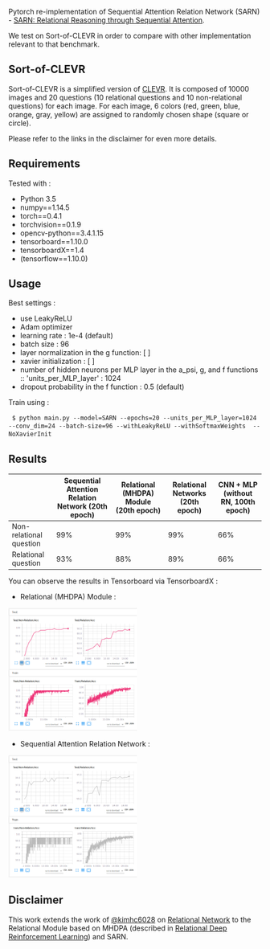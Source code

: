 Pytorch re-implementation of Sequential Attention Relation Network (SARN) - [SARN: Relational Reasoning through Sequential Attention](https://arxiv.org/abs/1811.00246). 

We test on Sort-of-CLEVR in order to compare with other implementation relevant to that benchmark.

## Sort-of-CLEVR

Sort-of-CLEVR is a simplified version of [CLEVR](http://cs.stanford.edu/people/jcjohns/clevr/). It is composed of 10000 images and 20 questions (10 relational questions and 10 non-relational questions) for each image. For each image, 6 colors (red, green, blue, orange, gray, yellow) are assigned to randomly chosen shape (square or circle).

Please refer to the links in the disclaimer for even more details.

## Requirements

Tested with :

- Python 3.5
- numpy==1.14.5
- torch==0.4.1
- torchvision==0.1.9
- opencv-python==3.4.1.15
- tensorboard==1.10.0
- tensorboardX==1.4
- (tensorflow==1.10.0)

## Usage

Best settings :
* use LeakyReLU
* Adam optimizer
* learning rate : 1e-4 (default)
* batch size : 96 
* layer normalization in the g function: [ ]
* xavier initialization : [ ]
* number of hidden neurons per MLP layer in the a_psi, g, and f functions :: 'units_per_MLP_layer' : 1024
* dropout probability in the f function : 0.5 (default)

Train using :

 	 $ python main.py --model=SARN --epochs=20 --units_per_MLP_layer=1024 --conv_dim=24 --batch-size=96 --withLeakyReLU --withSoftmaxWeights  --NoXavierInit



## Results

| | Sequential Attention Relation Network (20th epoch) | Relational (MHDPA) Module (20th epoch) | Relational Networks (20th epoch) | CNN + MLP (without RN, 100th epoch) |
| --- | --- | --- | --- | --- |
| Non-relational question | 99% | 99% | 99% | 66% |
| Relational question | 93% | 88% | 89% | 66% |

You can observe the results in Tensorboard via TensorboardX :

- Relational (MHDPA) Module :
<img src="./results/resultMHDPARN.png" width="256">

- Sequential Attention Relation Network :
<img src="./results/resultsSARN.png" width="256">


## Disclaimer

This work extends the work of [@kimhc6028](https://github.com/kimhc6028) on [Relational Network](https://github.com/kimhc6028/relational-networks) to the Relational Module based on MHDPA (described in [Relational Deep Reinforcement Learning](https://arxiv.org/abs/1806.01830)) and SARN.